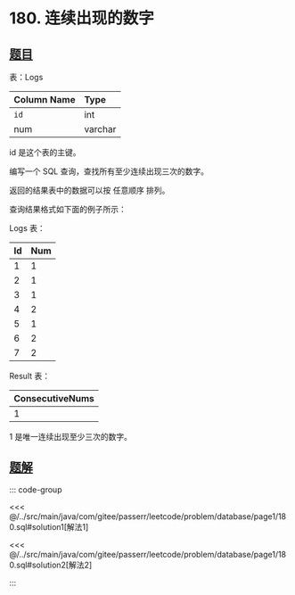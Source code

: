 # 180. 连续出现的数字
## [题目](https://leetcode.cn/problems/consecutive-numbers)

表：Logs

| Column Name | Type    |
|:------------|:--------|
| `id`        | int     |
| num         | varchar |

id 是这个表的主键。

编写一个 SQL 查询，查找所有至少连续出现三次的数字。

返回的结果表中的数据可以按 任意顺序 排列。

查询结果格式如下面的例子所示：

Logs 表：

| Id  | Num |
|:----|:----|
| 1   | 1   |
| 2   | 1   |
| 3   | 1   |
| 4   | 2   |
| 5   | 1   |
| 6   | 2   |
| 7   | 2   |

Result 表：

| ConsecutiveNums |
|:----------------|
| 1               |

1 是唯一连续出现至少三次的数字。


## [题解](https://github.com/PasseRR/JavaLeetCode/blob/master/src/main/java/com/gitee/passerr/leetcode/problem/database/page1/180.sql)

::: code-group

<<< @/../src/main/java/com/gitee/passerr/leetcode/problem/database/page1/180.sql#solution1[解法1]

<<< @/../src/main/java/com/gitee/passerr/leetcode/problem/database/page1/180.sql#solution2[解法2]

:::
